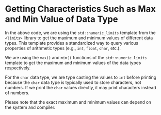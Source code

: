 # Getting Characteristics Such as Max and Min Value of Data Type
In the above code, we are using the `std::numeric_limits` template from the `<limits>` library to get the maximum and minimum values of different data types. This template provides a standardized way to query various properties of arithmetic types (e.g., `int`, `float`, `char`, etc.). 

We are using the `max()` and `min()` functions of the `std::numeric_limits` template to get the maximum and minimum values of the data types respectively. 

For the `char` data type, we are type casting the values to `int` before printing because the `char` data type is typically used to store characters, not numbers. If we print the `char` values directly, it may print characters instead of numbers. 

Please note that the exact maximum and minimum values can depend on the system and compiler.